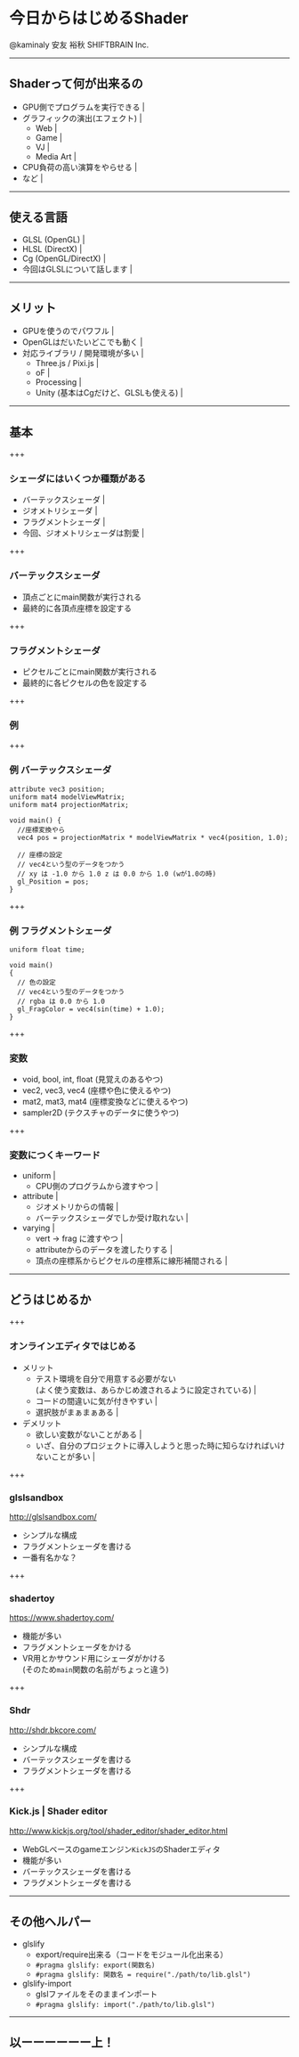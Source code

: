 # 今日からはじめるShader

@kaminaly 安友 裕秋 SHIFTBRAIN Inc.

---

## Shaderって何が出来るの

- GPU側でプログラムを実行できる |
- グラフィックの演出(エフェクト) |
  - Web |
  - Game |
  - VJ |
  - Media Art |
- CPU負荷の高い演算をやらせる |
- など |

---

## 使える言語

- GLSL (OpenGL) |
- HLSL (DirectX) |
- Cg (OpenGL/DirectX) |
- 今回はGLSLについて話します |

---

## メリット

- GPUを使うのでパワフル |
- OpenGLはだいたいどこでも動く |
- 対応ライブラリ / 開発環境が多い |
  - Three.js / Pixi.js |
  - oF |
  - Processing |
  - Unity (基本はCgだけど、GLSLも使える) |

---

## 基本

+++

### シェーダにはいくつか種類がある

- バーテックスシェーダ |
- ジオメトリシェーダ |
- フラグメントシェーダ |
- 今回、ジオメトリシェーダは割愛 |

+++

### バーテックスシェーダ

- 頂点ごとにmain関数が実行される
- 最終的に各頂点座標を設定する


+++

### フラグメントシェーダ

- ピクセルごとにmain関数が実行される
- 最終的に各ピクセルの色を設定する


+++

### 例

+++


### 例 バーテックスシェーダ

```
attribute vec3 position;
uniform mat4 modelViewMatrix;
uniform mat4 projectionMatrix;

void main() {
  //座標変換やら
  vec4 pos = projectionMatrix * modelViewMatrix * vec4(position, 1.0);

  // 座標の設定
  // vec4という型のデータをつかう
  // xy は -1.0 から 1.0 z は 0.0 から 1.0 (wが1.0の時)
  gl_Position = pos;
}
```

+++

### 例 フラグメントシェーダ

```
uniform float time;

void main()
{
  // 色の設定
  // vec4という型のデータをつかう
  // rgba は 0.0 から 1.0
  gl_FragColor = vec4(sin(time) + 1.0);
}
```

+++

### 変数

- void, bool, int, float (見覚えのあるやつ)
- vec2, vec3, vec4 (座標や色に使えるやつ)
- mat2, mat3, mat4 (座標変換などに使えるやつ)
- sampler2D (テクスチャのデータに使うやつ)

+++

### 変数につくキーワード

- uniform |
  - CPU側のプログラムから渡すやつ |
- attribute |
  - ジオメトリからの情報 |
  - バーテックスシェーダでしか受け取れない |
- varying |
  - vert -> frag に渡すやつ |
  - attributeからのデータを渡したりする |
  - 頂点の座標系からピクセルの座標系に線形補間される |

---

## どうはじめるか

+++

### オンラインエディタではじめる

- メリット
  - テスト環境を自分で用意する必要がない  
    (よく使う変数は、あらかじめ渡されるように設定されている) |
  - コードの間違いに気が付きやすい |
  - 選択肢がまぁまぁある |
- デメリット
  - 欲しい変数がないことがある |
  - いざ、自分のプロジェクトに導入しようと思った時に知らなければいけないことが多い |

+++

### glslsandbox

http://glslsandbox.com/

- シンプルな構成
- フラグメントシェーダを書ける
- 一番有名かな？

+++

### shadertoy

https://www.shadertoy.com/

- 機能が多い
- フラグメントシェーダをかける
- VR用とかサウンド用にシェーダがかける  
  (そのため`main`関数の名前がちょっと違う)

+++

### Shdr

http://shdr.bkcore.com/

- シンプルな構成
- バーテックスシェーダを書ける
- フラグメントシェーダを書ける

+++

### Kick.js | Shader editor

http://www.kickjs.org/tool/shader_editor/shader_editor.html

- WebGLベースのgameエンジン`KickJS`のShaderエディタ
- 機能が多い
- バーテックスシェーダを書ける
- フラグメントシェーダを書ける

---

## その他ヘルパー

- glslify
  - export/require出来る（コードをモジュール化出来る）
  - `#pragma glslify: export(関数名)`
  - `#pragma glslify: 関数名 = require("./path/to/lib.glsl")`
- glslify-import
  - glslファイルをそのままインポート
  - `#pragma glslify: import("./path/to/lib.glsl")`

---

## 以ーーーーーー上！
